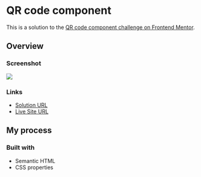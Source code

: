 # QR code component

This is a solution to the [QR code component challenge on Frontend Mentor](https://www.frontendmentor.io/challenges/qr-code-component-iux_sIO_H).

## Overview

### Screenshot

![](https://i.postimg.cc/jS1tNknw/image.png)

### Links

- [Solution URL](https://www.frontendmentor.io/solutions/qr-code-component-JLUqEaTEnd)
- [Live Site URL](https://ei7mo.github.io/qr-code-component/)

## My process

### Built with

- Semantic HTML
- CSS properties
